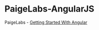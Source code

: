 # PaigeLabs-AngularJS
PaigeLabs - [Getting Started With Angular]

[Getting Started With Angular]:http://www.eventbrite.com/e/getting-started-with-angular-tickets-15422058793
